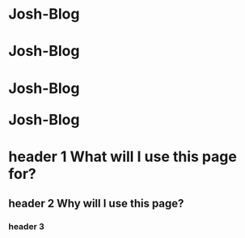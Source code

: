 # Josh-Blog
<h1>Josh-Blog<h1>
<p>Josh-Blog<p/>
<body/>Josh-Blog

# header 1 What will I use this page for?
## header 2 Why will I use this page?
### header 3
